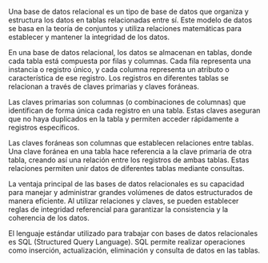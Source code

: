 Una base de datos relacional es un tipo de base de datos que organiza y estructura los datos en tablas relacionadas entre sí. Este modelo de datos se basa en la teoría de conjuntos y utiliza relaciones matemáticas para establecer y mantener la integridad de los datos.

En una base de datos relacional, los datos se almacenan en tablas, donde cada tabla está compuesta por filas y columnas. Cada fila representa una instancia o registro único, y cada columna representa un atributo o característica de ese registro. Los registros en diferentes tablas se relacionan a través de claves primarias y claves foráneas.

Las claves primarias son columnas (o combinaciones de columnas) que identifican de forma única cada registro en una tabla. Estas claves aseguran que no haya duplicados en la tabla y permiten acceder rápidamente a registros específicos.

Las claves foráneas son columnas que establecen relaciones entre tablas. Una clave foránea en una tabla hace referencia a la clave primaria de otra tabla, creando así una relación entre los registros de ambas tablas. Estas relaciones permiten unir datos de diferentes tablas mediante consultas.

La ventaja principal de las bases de datos relacionales es su capacidad para manejar y administrar grandes volúmenes de datos estructurados de manera eficiente. Al utilizar relaciones y claves, se pueden establecer reglas de integridad referencial para garantizar la consistencia y la coherencia de los datos.

El lenguaje estándar utilizado para trabajar con bases de datos relacionales es SQL (Structured Query Language). SQL permite realizar operaciones como inserción, actualización, eliminación y consulta de datos en las tablas.